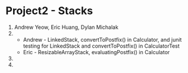 # Project2 - Stacks 
1. Andrew Yeow, Eric Huang, Dylan Michalak
2. * Andrew - LinkedStack, convertToPostfix() in Calculator, and junit testing for LinkedStack and convertToPostfix() in CalculatorTest
   * Eric - ResizableArrayStack, evaluatingPostfix() in Calculator
3. 
4. 
